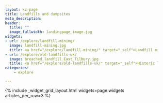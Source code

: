 ```yaml
---
layout: kz-page
title: Landfills and dumpsites
meta_description:
header:
  title: ""
  image_fullwidth: landingpage_image.jpg
widgets:
- url: /explore/landfill-mining/
  image: landfill-mining.jpg
  title: <a href="/explore/landfill-mining/" target="_self">Landfill mining</a>  
- url: /explore/old-landfills-uk/
  image: breached_landfill_East_Tilbury.jpg
  title: <a href="/explore/old-landfills-uk/" target="_self">Historic landfills in the UK</a>
categories:
    - explore

---
```



{% include _widget_grid_layout.html widgets=page.widgets articles_per_row=3 %}

